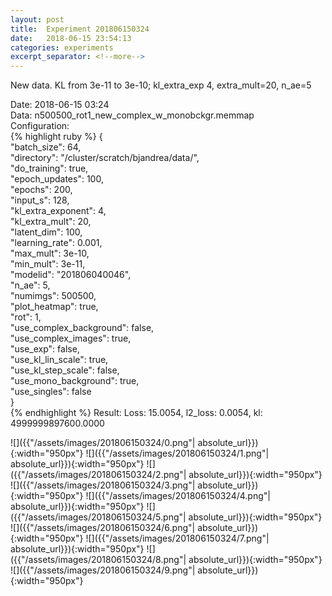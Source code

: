 ```yaml
---
layout: post
title:  Experiment 201806150324
date:   2018-06-15 23:54:13
categories: experiments
excerpt_separator: <!--more-->
---
```

New data. KL from 3e-11 to 3e-10; kl_extra_exp 4, extra_mult=20,  n_ae=5  

 <!--more-->
Date: 2018-06-15 03:24  
Data: n500500_rot1_new_complex_w_monobckgr.memmap  
Configuration:   
{% highlight ruby %}
{  
    "batch_size": 64,   
    "directory": "/cluster/scratch/bjandrea/data/",   
    "do_training": true,   
    "epoch_updates": 100,   
    "epochs": 200,   
    "input_s": 128,   
    "kl_extra_exponent": 4,   
    "kl_extra_mult": 20,   
    "latent_dim": 100,   
    "learning_rate": 0.001,   
    "max_mult": 3e-10,   
    "min_mult": 3e-11,   
    "modelid": "201806040046",   
    "n_ae": 5,   
    "numimgs": 500500,   
    "plot_heatmap": true,   
    "rot": 1,   
    "use_complex_background": false,   
    "use_complex_images": true,   
    "use_exp": false,   
    "use_kl_lin_scale": true,   
    "use_kl_step_scale": false,   
    "use_mono_background": true,   
    "use_singles": false  
}  
{% endhighlight %}
Result: Loss: 15.0054, l2_loss: 0.0054, kl: 4999999897600.0000  

![]({{"/assets/images/201806150324/0.png"| absolute_url}}){:width="950px"}
![]({{"/assets/images/201806150324/1.png"| absolute_url}}){:width="950px"}
![]({{"/assets/images/201806150324/2.png"| absolute_url}}){:width="950px"}
![]({{"/assets/images/201806150324/3.png"| absolute_url}}){:width="950px"}
![]({{"/assets/images/201806150324/4.png"| absolute_url}}){:width="950px"}
![]({{"/assets/images/201806150324/5.png"| absolute_url}}){:width="950px"}
![]({{"/assets/images/201806150324/6.png"| absolute_url}}){:width="950px"}
![]({{"/assets/images/201806150324/7.png"| absolute_url}}){:width="950px"}
![]({{"/assets/images/201806150324/8.png"| absolute_url}}){:width="950px"}
![]({{"/assets/images/201806150324/9.png"| absolute_url}}){:width="950px"}

